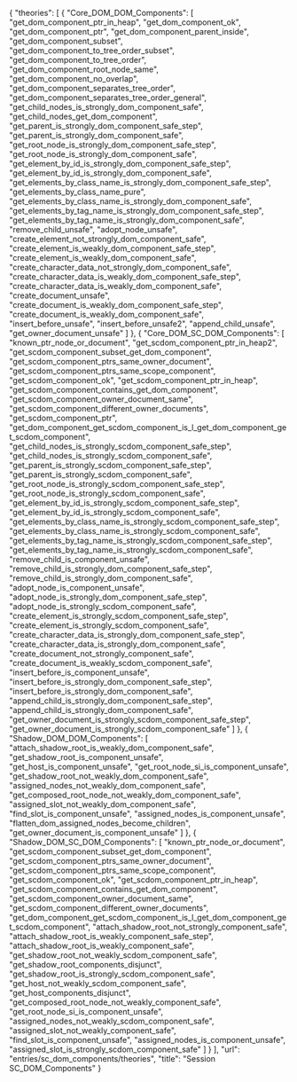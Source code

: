 {
    "theories": [
        {
            "Core_DOM_DOM_Components": [
                "get_dom_component_ptr_in_heap",
                "get_dom_component_ok",
                "get_dom_component_ptr",
                "get_dom_component_parent_inside",
                "get_dom_component_subset",
                "get_dom_component_to_tree_order_subset",
                "get_dom_component_to_tree_order",
                "get_dom_component_root_node_same",
                "get_dom_component_no_overlap",
                "get_dom_component_separates_tree_order",
                "get_dom_component_separates_tree_order_general",
                "get_child_nodes_is_strongly_dom_component_safe",
                "get_child_nodes_get_dom_component",
                "get_parent_is_strongly_dom_component_safe_step",
                "get_parent_is_strongly_dom_component_safe",
                "get_root_node_is_strongly_dom_component_safe_step",
                "get_root_node_is_strongly_dom_component_safe",
                "get_element_by_id_is_strongly_dom_component_safe_step",
                "get_element_by_id_is_strongly_dom_component_safe",
                "get_elements_by_class_name_is_strongly_dom_component_safe_step",
                "get_elements_by_class_name_pure",
                "get_elements_by_class_name_is_strongly_dom_component_safe",
                "get_elements_by_tag_name_is_strongly_dom_component_safe_step",
                "get_elements_by_tag_name_is_strongly_dom_component_safe",
                "remove_child_unsafe",
                "adopt_node_unsafe",
                "create_element_not_strongly_dom_component_safe",
                "create_element_is_weakly_dom_component_safe_step",
                "create_element_is_weakly_dom_component_safe",
                "create_character_data_not_strongly_dom_component_safe",
                "create_character_data_is_weakly_dom_component_safe_step",
                "create_character_data_is_weakly_dom_component_safe",
                "create_document_unsafe",
                "create_document_is_weakly_dom_component_safe_step",
                "create_document_is_weakly_dom_component_safe",
                "insert_before_unsafe",
                "insert_before_unsafe2",
                "append_child_unsafe",
                "get_owner_document_unsafe"
            ]
        },
        {
            "Core_DOM_SC_DOM_Components": [
                "known_ptr_node_or_document",
                "get_scdom_component_ptr_in_heap2",
                "get_scdom_component_subset_get_dom_component",
                "get_scdom_component_ptrs_same_owner_document",
                "get_scdom_component_ptrs_same_scope_component",
                "get_scdom_component_ok",
                "get_scdom_component_ptr_in_heap",
                "get_scdom_component_contains_get_dom_component",
                "get_scdom_component_owner_document_same",
                "get_scdom_component_different_owner_documents",
                "get_scdom_component_ptr",
                "get_dom_component_get_scdom_component_is_l_get_dom_component_get_scdom_component",
                "get_child_nodes_is_strongly_scdom_component_safe_step",
                "get_child_nodes_is_strongly_scdom_component_safe",
                "get_parent_is_strongly_scdom_component_safe_step",
                "get_parent_is_strongly_scdom_component_safe",
                "get_root_node_is_strongly_scdom_component_safe_step",
                "get_root_node_is_strongly_scdom_component_safe",
                "get_element_by_id_is_strongly_scdom_component_safe_step",
                "get_element_by_id_is_strongly_scdom_component_safe",
                "get_elements_by_class_name_is_strongly_scdom_component_safe_step",
                "get_elements_by_class_name_is_strongly_scdom_component_safe",
                "get_elements_by_tag_name_is_strongly_scdom_component_safe_step",
                "get_elements_by_tag_name_is_strongly_scdom_component_safe",
                "remove_child_is_component_unsafe",
                "remove_child_is_strongly_dom_component_safe_step",
                "remove_child_is_strongly_dom_component_safe",
                "adopt_node_is_component_unsafe",
                "adopt_node_is_strongly_dom_component_safe_step",
                "adopt_node_is_strongly_scdom_component_safe",
                "create_element_is_strongly_scdom_component_safe_step",
                "create_element_is_strongly_scdom_component_safe",
                "create_character_data_is_strongly_dom_component_safe_step",
                "create_character_data_is_strongly_dom_component_safe",
                "create_document_not_strongly_component_safe",
                "create_document_is_weakly_scdom_component_safe",
                "insert_before_is_component_unsafe",
                "insert_before_is_strongly_dom_component_safe_step",
                "insert_before_is_strongly_dom_component_safe",
                "append_child_is_strongly_dom_component_safe_step",
                "append_child_is_strongly_dom_component_safe",
                "get_owner_document_is_strongly_scdom_component_safe_step",
                "get_owner_document_is_strongly_scdom_component_safe"
            ]
        },
        {
            "Shadow_DOM_DOM_Components": [
                "attach_shadow_root_is_weakly_dom_component_safe",
                "get_shadow_root_is_component_unsafe",
                "get_host_is_component_unsafe",
                "get_root_node_si_is_component_unsafe",
                "get_shadow_root_not_weakly_dom_component_safe",
                "assigned_nodes_not_weakly_dom_component_safe",
                "get_composed_root_node_not_weakly_dom_component_safe",
                "assigned_slot_not_weakly_dom_component_safe",
                "find_slot_is_component_unsafe",
                "assigned_nodes_is_component_unsafe",
                "flatten_dom_assigned_nodes_become_children",
                "get_owner_document_is_component_unsafe"
            ]
        },
        {
            "Shadow_DOM_SC_DOM_Components": [
                "known_ptr_node_or_document",
                "get_scdom_component_subset_get_dom_component",
                "get_scdom_component_ptrs_same_owner_document",
                "get_scdom_component_ptrs_same_scope_component",
                "get_scdom_component_ok",
                "get_scdom_component_ptr_in_heap",
                "get_scdom_component_contains_get_dom_component",
                "get_scdom_component_owner_document_same",
                "get_scdom_component_different_owner_documents",
                "get_dom_component_get_scdom_component_is_l_get_dom_component_get_scdom_component",
                "attach_shadow_root_not_strongly_component_safe",
                "attach_shadow_root_is_weakly_component_safe_step",
                "attach_shadow_root_is_weakly_component_safe",
                "get_shadow_root_not_weakly_scdom_component_safe",
                "get_shadow_root_components_disjunct",
                "get_shadow_root_is_strongly_scdom_component_safe",
                "get_host_not_weakly_scdom_component_safe",
                "get_host_components_disjunct",
                "get_composed_root_node_not_weakly_component_safe",
                "get_root_node_si_is_component_unsafe",
                "assigned_nodes_not_weakly_scdom_component_safe",
                "assigned_slot_not_weakly_component_safe",
                "find_slot_is_component_unsafe",
                "assigned_nodes_is_component_unsafe",
                "assigned_slot_is_strongly_scdom_component_safe"
            ]
        }
    ],
    "url": "entries/sc_dom_components/theories",
    "title": "Session SC_DOM_Components"
}